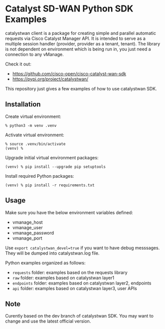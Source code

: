 # Catalyst SD-WAN Python SDK Examples

catalystwan client is a package for creating simple and parallel automatic requests via Cisco Catalyst Manager API.
It is intended to serve as a multiple session handler (provider, provider as a tenant, tenant).
The library is not dependent on environment which is being run in, you just need a connection to any vManage.

Check it out:
- https://github.com/cisco-open/cisco-catalyst-wan-sdk
- https://pypi.org/project/catalystwan/

This repository just gives a few examples of how to use catalystwan SDK.

## Installation

Create virtual environment:

```example
% python3 -m venv .venv
```

Activate virtual environment:

```example
% source .venv/bin/activate
(venv) %
```

Upgrade initial virtual environment packages:

```example
(venv) % pip install --upgrade pip setuptools
```

Install required Python packages:

```example
(venv) % pip install -r requirements.txt
```

## Usage

Make sure you have the below environment variables defined:

- vmanage_host
- vmanage_user
- vmanage_password
- vmanage_port

Use `export catalystwan_devel=true` if you want to have debug messsages.
They will be dumped into catalystwan.log file.

Python examples organized as follows:

- `requests` folder: examples based on the requests library
- `raw` folder: examples based on catalystwan layer1
- `endpoints` folder: examples based on catalystwan layer2, endpoints
- `api` folder: examples based on catalystwan layer3, user APIs


## Note

Curently based on the dev branch of catalystwan SDK.
You may want to change and use the latest official version.

